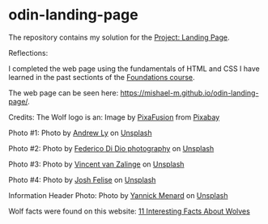 # odin-landing-page

The repository contains my solution for the [Project: Landing Page](https://www.theodinproject.com/lessons/foundations-landing-page).

Reflections:

I completed the web page using the fundamentals of HTML and CSS I have learned in the past sectionts of the [Foundations course](https://www.theodinproject.com/paths/foundations/courses/foundations).

The web page can be seen here: https://mishael-m.github.io/odin-landing-page/.

Credits:
The Wolf logo is an: Image by <a href="https://pixabay.com/users/pixafusion-36594250/?utm_source=link-attribution&utm_medium=referral&utm_campaign=image&utm_content=8076301">PixaFusion</a> from <a href="https://pixabay.com//?utm_source=link-attribution&utm_medium=referral&utm_campaign=image&utm_content=8076301">Pixabay</a>

Photo #1: Photo by <a href="https://unsplash.com/@nineteen?utm_source=unsplash&utm_medium=referral&utm_content=creditCopyText">Andrew Ly</a> on <a href="https://unsplash.com/photos/iUA1cea8QiY?utm_source=unsplash&utm_medium=referral&utm_content=creditCopyText">Unsplash</a>

Photo #2: Photo by <a href="https://unsplash.com/@didiofederico_photographer?utm_source=unsplash&utm_medium=referral&utm_content=creditCopyText">Federico Di Dio photography</a> on <a href="https://unsplash.com/photos/9y-XkkOk2XI?utm_source=unsplash&utm_medium=referral&utm_content=creditCopyText">Unsplash</a>

Photo #3: Photo by <a href="https://unsplash.com/@vincentvanzalinge?utm_source=unsplash&utm_medium=referral&utm_content=creditCopyText">Vincent van Zalinge</a> on <a href="https://unsplash.com/photos/H0GRu4Dq2Bc?utm_source=unsplash&utm_medium=referral&utm_content=creditCopyText">Unsplash</a>
  
Photo #4: Photo by <a href="https://unsplash.com/@jfelise?utm_source=unsplash&utm_medium=referral&utm_content=creditCopyText">Josh Felise</a> on <a href="https://unsplash.com/photos/mblYxasm0nk?utm_source=unsplash&utm_medium=referral&utm_content=creditCopyText">Unsplash</a>

Information Header Photo: Photo by <a href="https://unsplash.com/@yannickmenard?utm_source=unsplash&utm_medium=referral&utm_content=creditCopyText">Yannick Menard</a> on <a href="https://unsplash.com/photos/rRgUtMpM1uw?utm_source=unsplash&utm_medium=referral&utm_content=creditCopyText">Unsplash</a>
  
Wolf facts were found on this website: [11 Interesting Facts About Wolves](https://www.treehugger.com/wolf-facts-5120321)
